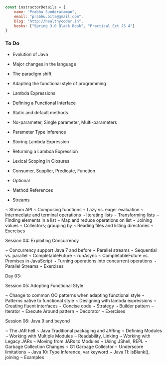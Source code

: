 ```javascript
const instructorDetails = {
	name: "Prabhu Sunderaraman",
	email: "prabhu.bits@gmail.com",
	blog: "http://healthycoder.in",
	books: ["Spring 3.0 Black Book", "Practical Ext JS 4"]
}
```

### To Do

* Evolution of Java 
* Major changes in the language
* The paradigm shift
* Adapting the functional style of programming


* Lambda Expressions
* Defining a Functional Interface
* Static and default methods
* No-parameter, Single parameter, Multi-parameters
* Parameter Type Inference
* Storing Lambda Expression
* Returning a Lambda Expression
* Lexical Scoping in Closures
* Consumer, Supplier, Predicate, Function
* Optional
* Method References


* Streams

¬	Stream API
¬	Composing functions
¬	Lazy vs. eager evaluation
¬	Intermediate and terminal operations
¬	Iterating lists
¬	Transforming lists
¬	Finding elements in a list
¬	Map and reduce operations on list
¬	Joining values
¬	Collectors; grouping by
¬	Reading files and listing directories
¬	Exercises

Session 04: Exploiting Concurrency

¬	Concurrency support Java 7 and before
¬	Parallel streams
¬	Sequential vs. parallel
¬	CompletableFuture
¬	runAsync 
¬	CompletableFuture vs. Promises in JavaScript
¬	Turning operations into concurrent operations
¬	Parallel Streams
¬	Exercises


Day 03:

Session 05: Adopting Functional Style

¬	Change to common OO patterns when adapting functional style
¬	Patterns native to functional style
¬	Designing with lambda expressions
¬	Creating fluent interfaces
¬	Concise code
¬	Strategy
¬	Builder pattern
¬	Iterator
¬	Execute Around pattern
¬	Decorator
¬	Exercises

Session 06: Java 9 and beyond 

¬	The JAR hell
¬	Java Traditional packaging and JARing
¬	Defining Modules
¬	Working with Multiple Modules
¬	Readability, Linking
¬	Working with Legacy JARs
¬	Moving from JARs to Modules
¬	Using JShell, REPL
¬	Garbage Collection Changes
¬	G1 Garbage Collector
¬	Underscore limitations
¬	Java 10: Type Inference, var keyword
¬	Java 11: isBlank(), joining
¬	Examples
